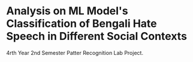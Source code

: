 # Analysis on ML Model's Classification of Bengali Hate Speech in Different Social Contexts
4rth Year 2nd Semester Patter Recognition Lab Project.
